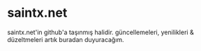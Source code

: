 saintx.net
==========

saintx.net'in github'a taşınmış halidir. güncellemeleri, yenilikleri & düzeltmeleri artık buradan duyuracağım.